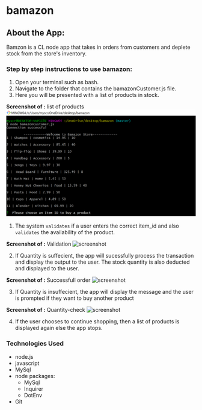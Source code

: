 # bamazon


## About the App: 
Bamzon is a CL node app that takes in orders from customers and deplete stock from the store's inventory.


 ### Step by step instructions to use bamazon:


1. Open your terminal such as bash.
1. Navigate to the folder that contains the bamazonCustomer.js file.
1. Here you will be presented with a list of products in stock.


**Screenshot of :** list of products
 ![screenshot](https://github.com/Sugeeta32/bamazon/blob/master/images/Screenshot%20(32).png)

1. The system `validates` if a user enters the correct item_id and also `validates` the availability of the product.

**Screenshot of :** Validation
 ![screenshot]()

 2. If  Quantity is suffecient,  the app will sucessfully process the transaction and display the output to the user. The stock quantity is also deducted and displayed to the user.

**Screenshot of :** Successfull order
 ![screenshot]()


 3. If Quantity is insuffecient, the app will display the message and  the user is prompted if they want to buy another product

**Screenshot of :** Quantity-check
 ![screenshot]()
 

4. If the user chooses to continue shopping, then a list of products is displayed again else the app stops.






### Technologies Used
* node.js
* javascript
* MySql
* node packages:
    * MySql
    * Inquirer
    * DotEnv
* Git

    
